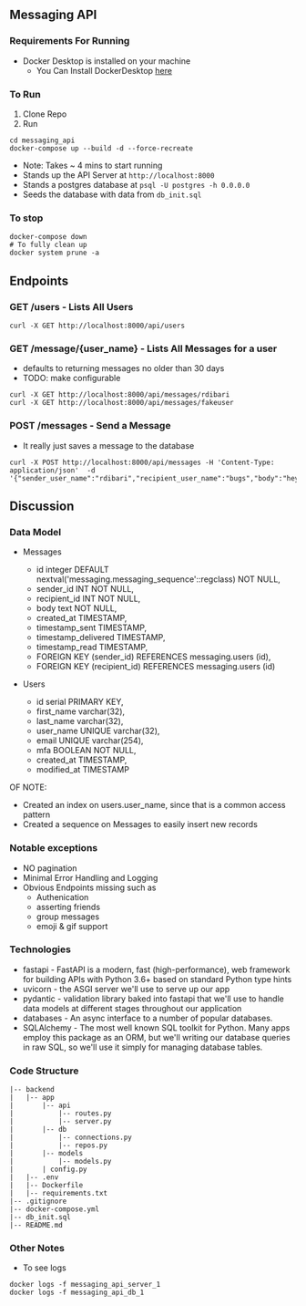 ## Messaging API

### Requirements For Running
- Docker Desktop is installed on your machine
  - You Can Install DockerDesktop [here](https://docs.docker.com/desktop/mac/install/)
  
### To Run
1. Clone Repo
2. Run
  ```
  cd messaging_api
  docker-compose up --build -d --force-recreate
  ```
  - Note: Takes ~ 4 mins to start running
  - Stands up the API Server at `http://localhost:8000`
  - Stands a postgres database at `psql -U postgres -h 0.0.0.0`
  - Seeds the database with data from `db_init.sql`

### To stop
```
docker-compose down
# To fully clean up
docker system prune -a 
```


## Endpoints
### GET /users - Lists All Users
```
curl -X GET http://localhost:8000/api/users 
```
### GET /message/{user_name} - Lists All Messages for a user
- defaults to returning messages no older than 30 days
- TODO: make configurable
```
curl -X GET http://localhost:8000/api/messages/rdibari
curl -X GET http://localhost:8000/api/messages/fakeuser
```
### POST /messages - Send a Message
- It really just saves a message to the database
```
curl -X POST http://localhost:8000/api/messages -H 'Content-Type: application/json'  -d '{"sender_user_name":"rdibari","recipient_user_name":"bugs","body":"hey"}'
```

## Discussion

### Data Model
- Messages
  - id integer DEFAULT nextval('messaging.messaging_sequence'::regclass) NOT NULL, 
  - sender_id INT NOT NULL, 
  - recipient_id INT NOT NULL, 
  - body text NOT NULL, 
  - created_at TIMESTAMP, 
  - timestamp_sent TIMESTAMP,
  - timestamp_delivered TIMESTAMP,
  - timestamp_read TIMESTAMP,
  - FOREIGN KEY (sender_id) REFERENCES messaging.users (id),
  - FOREIGN KEY (recipient_id) REFERENCES messaging.users (id)

- Users
  - id serial PRIMARY KEY,
  - first_name varchar(32),
  - last_name varchar(32),
  - user_name UNIQUE varchar(32),
  - email UNIQUE varchar(254),
  - mfa BOOLEAN NOT NULL,
  - created_at TIMESTAMP,
  - modified_at TIMESTAMP

OF NOTE:
- Created an index on users.user_name, since that is a common access pattern
- Created a sequence on Messages to easily insert new records

### Notable exceptions
- NO pagination
- Minimal Error Handling and Logging
- Obvious Endpoints missing such as
  - Authenication
  - asserting friends
  - group messages
  - emoji & gif support
  
### Technologies
- fastapi - FastAPI is a modern, fast (high-performance), web framework for building APIs with Python 3.6+ based on standard Python type hints
- uvicorn - the ASGI server we'll use to serve up our app
- pydantic - validation library baked into fastapi that we'll use to handle data models at different stages throughout our application
- databases - An async interface to a number of popular databases.
- SQLAlchemy - The most well known SQL toolkit for Python. Many apps employ this package as an ORM, but we'll writing our database queries in raw SQL, so we'll use it simply for managing database tables.

### Code Structure
```
|-- backend
|   |-- app
|       |-- api
|           |-- routes.py
|           |-- server.py
|       |-- db
|           |-- connections.py
|           |-- repos.py
|       |-- models
|           |-- models.py
|       | config.py
|   |-- .env
|   |-- Dockerfile
|   |-- requirements.txt
|-- .gitignore
|-- docker-compose.yml
|-- db_init.sql
|-- README.md
```

### Other Notes  
- To see logs
```
docker logs -f messaging_api_server_1
docker logs -f messaging_api_db_1
```
